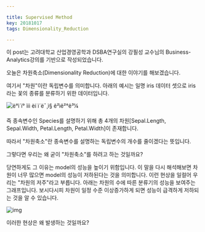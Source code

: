 ```yaml
---

title: Supervised Method
key: 20181017
tags: Dimensionality_Reduction

---
```


이 post는 고려대학교 산업경영공학과 DSBA연구실의 강필성 교수님의 Business-Analytics강의를 기반으로 작성되었습니다.

오늘은 차원축소(Dimensionality Reduction)에 대한 이야기를 해보겠습니다.

여기서 "차원"이란 독립변수를 의미합니다. 아래의 예시는 일명 iris 데이터 셋으로 iris라는 꽃의 종류를 분류하기 위한 데이터입니다. 

![ë°ì´í° ììì ëí ì´ë¯¸ì§ ê²ìê²°ê³¼](http://www.dbguide.net/publishing/img/dbguide/bigdata_technology/112_bigdata_02.gif)

즉 종속변수인 Species를 설명하기 위해 총 4개의 차원[Sepal.Length, Sepal.Width, Petal.Length, Petal.Width]이 존재합니다. 

따라서 "차원축소"란 종속변수를 설명하는 독립변수의 개수를 줄이겠다는 뜻입니다.

그렇다면 우리는 왜 굳이 "차원축소"를 하려고 하는 것일까요?

당연하게도 그 이유는 model의 성능을 높이기 위함입니다. 이 말을 다시 해석해보면 차원이 너무 많으면 model의 성능이 저하된다는 것을 의미합니다. 이런 현상을 일컬어 우리는 "차원의 저주"라고 부릅니다. 아래는 차원의 수에 따른 분류기의 성능을 보여주는 그래프입니다. 보시다시피 차원이 일정 수준 이상증가하게 되면 성능이 급격하게 저하되는 것을 알 수 있습니다. 

![img](https://cdn-images-1.medium.com/max/1600/1*ZuFOzQawXnw_CUnVpRDLgA.png)

이러한 현상은 왜 발생하는 것일까요?
